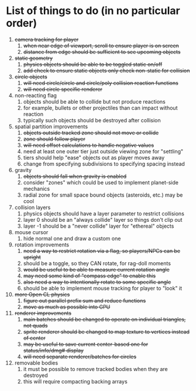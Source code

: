 # List of things to do (in no particular order)

1. ~~camera tracking for player~~
   1. ~~when near edge of viewport, scroll to ensure player is on screen~~ 
   2. ~~distance from edge should be sufficient to see upcoming objects~~
2. ~~static geometry~~
   1. ~~physics objects should be able to be toggled static on/off~~
   2. ~~add check to ensure static objects only check non-static for collision~~
3. ~~circle objects~~
   1. ~~will need circle/circle and circle/poly collision reaction functions~~
   2. ~~will need circle specific renderer~~
4. non-reacting flag
   1. objects should be able to collide but not produce reactions
   2. for example, bullets or other projectiles than can impact without reaction
   3. typically such objects should be destroyed after collision
5. spatial partition improvements
   1. ~~objects outside tracked zone should not move or collide~~
   2. ~~zone should follow player~~
   3. ~~will need offset calculations to handle negative values~~
   4. need at least one outer tier just outside viewing zone for "settling"
   5. tiers should help "ease" objects out as player moves away
   6. change from specifying subdivisions to specifying spacing instead
6. gravity
   1. ~~objects should fall when gravity is enabled~~
   2. consider "zones" which could be used to implement planet-side mechanics
   3. radial zone for small space bound objects (asteroids, etc.) may be cool
7. collision layers
   1. physics objects should have a layer parameter to restrict collisions
   2. layer 0 should be an "always collide" layer so things don't clip out
   3. layer -1 should be a "never collide" layer for "ethereal" objects
8. mouse cursor
   1. hide normal one and draw a custom one
9. rotation improvements
   1. ~~need a way to restrict rotation via a flag, so players/NPCs can be upright~~
   2. should be a toggle, so they CAN rotate, for rag-doll moments
   3. ~~would be useful to be able to measure current rotation angle~~
   4. ~~may need some kind of "compass edge" to enable this~~
   5. ~~also need a way to intentionally rotate to some specific angle~~
   6. should be able to implement mouse tracking for player to "look" it
10. ~~more Open CL physics~~
    1. ~~figure out parallel prefix sum and reduce functions~~
    2. ~~move as much as possible into GPU~~
11. ~~renderer improvements~~
    1. ~~main batches should be changed to operate on individual triangles, not quads~~
    2. ~~sprite renderer should be changed to map texture to vertices instead of center~~
    3. ~~may be useful to save current center-based one for status/info/dmg# display~~
    4. ~~will need separate renderer/batches for circles~~
12. removable bodies
    1. it must be possible to remove tracked bodies when they are destroyed
    2. this will require compacting backing arrays
